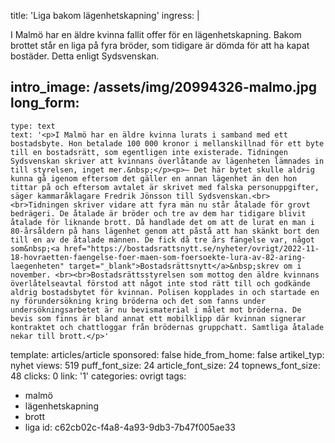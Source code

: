 title: 'Liga bakom lägenhetskapning'
ingress: |
  <p>I Malmö har en äldre kvinna fallit offer för en lägenhetskapning. Bakom brottet står en liga på fyra bröder, som tidigare är dömda för att ha kapat bostäder. Detta enligt Sydsvenskan.
  </p>
  
intro_image: /assets/img/20994326-malmo.jpg
long_form:
  -
    type: text
    text: '<p>I Malmö har en äldre kvinna lurats i samband med ett bostadsbyte. Hon betalade 100 000 kronor i mellanskillnad för ett byte till en bostadsrätt, som egentligen inte existerade. Tidningen Sydsvenskan skriver att kvinnans överlåtande av lägenheten lämnades in till styrelsen, inget mer.&nbsp;</p><p>– Det här bytet skulle aldrig kunna gå igenom eftersom det gäller en annan lägenhet än den hon tittar på och eftersom avtalet är skrivet med falska personuppgifter, säger kammaråklagare Fredrik Jönsson till Sydsvenskan.<br><br>Tidningen skriver vidare att fyra män nu står åtalade för grovt bedrägeri. De åtalade är bröder och tre av dem har tidigare blivit åtalade för liknande brott. Då handlade det om att de lurat en man i 80-årsåldern på hans lägenhet genom att påstå att han skänkt bort den till en av de åtalade männen. De fick då tre års fängelse var, något som&nbsp;<a href="https://bostadsrattsnytt.se/nyheter/ovrigt/2022-11-18-hovraetten-faengelse-foer-maen-som-foersoekte-lura-av-82-aring-laegenheten" target="_blank">Bostadsrättsnytt</a>&nbsp;skrev om i november. <br><br>Bostadsrättsstyrelsen som mottog den äldre kvinnans överlåtelseavtal förstod att något inte stod rätt till och godkände aldrig bostadsbytet för kvinnan. Polisen kopplades in och startade en ny förundersökning kring bröderna och det som fanns under undersökningsarbetet är nu bevismaterial i målet mot bröderna. De bevis som finns är bland annat ett mobilklipp där kvinnan signerar kontraktet och chattloggar från brödernas gruppchatt. Samtliga åtalade nekar till brott.</p>'
template: articles/article
sponsored: false
hide_from_home: false
artikel_typ: nyhet
views: 519
puff_font_size: 24
article_font_size: 24
topnews_font_size: 48
clicks: 0
link: '1'
categories: ovrigt
tags:
  - malmö
  - lägenhetskapning
  - brott
  - liga
id: c62cb02c-f4a8-4a93-9db3-7b47f005ae33
